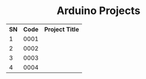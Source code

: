 <h1 align="center"> Arduino Projects </h1>



<table align="center">
  <tr>
    <th>SN</th>
    <th>Code</th>
    <th>Project Title</th>
  </tr>
  <tr>
    <td>1</td>
    <td>0001</td>
    <td></td>
  </tr>
  <tr>
    <td>2</td>
    <td>0002</td>
    <td></td>
  </tr>
  <tr>
    <td>3</td>
    <td>0003</td>
    <td></td>
  </tr>
  <tr>
    <td>4</td>
    <td>0004</td>
    <td></td>
  </tr>
</table>
